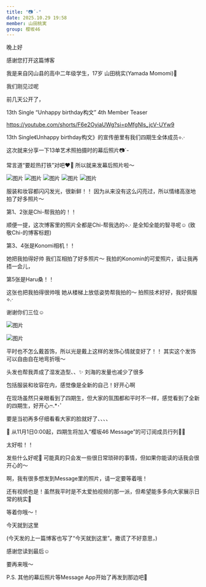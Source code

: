 ```yaml
---
title: "📷´-"
date: 2025.10.29 19:58
member: 山田桃実
group: 樱坂46
---
```


晚上好




感谢您打开这篇博客


我是来自冈山县的高中二年级学生，17岁
山田桃实(Yamada Momomi)🍑




我们刚见过呢





前几天公开了，

13th Single “Unhappy birthday构文”
4th Member Teaser

https://youtube.com/shorts/F6e2OyiaUWg?si=pMfgNls_jcV-UYw9


13th Single《Unhappy birthday构文》的宣传册里有我们四期生全体成员⟡.·



这次就来分享一下13单艺术照拍摄时的幕后照片📷´-


常言道“要趁热打铁”对吧❤️‍🔥
所以就来发幕后照片啦〜






![图片](https://sakurazaka46.com/files/14/diary/s46/blog/moblog/202510/mobeVt6gt.jpg)
![图片](https://sakurazaka46.com/files/14/diary/s46/blog/moblog/202510/mobbQcClc.jpg)
![图片](https://sakurazaka46.com/files/14/diary/s46/blog/moblog/202510/mobfkxqPx.jpg)
![图片](https://sakurazaka46.com/files/14/diary/s46/blog/moblog/202510/mobLEqJse.jpg)
![图片](https://sakurazaka46.com/files/14/diary/s46/blog/moblog/202510/mob3ziO8r.jpg)





服装和妆容都闪闪发光，很新鲜！！
因为从来没有这么闪亮过，所以情绪高涨地拍了好多照片〜




第1、2张是Chi-帮我拍的！！

顺便一提，这次博客里的照片全都是Chi-帮我选的⟡.·
是全知全能的智寻呢☺︎
(致敬Chi-的博客标题)



第3、4张是Konomi相机！！

她把我拍得好帅
我们互相拍了好多照片〜
我拍的Konomin的可爱照片，请让我再捂一会儿，


第5张是Haru桑！！

这张也把我拍得很帅哦
她从楼梯上放低姿势帮我拍的〜
拍照技术好好，我好佩服⟡.·




谢谢你们三位☺︎















![图片](https://sakurazaka46.com/files/14/diary/s46/blog/moblog/202510/mobAdiPdC.jpg)

![图片](https://sakurazaka46.com/files/14/diary/s46/blog/moblog/202510/mobZZ5pWo.jpg)




平时也不怎么戴首饰，所以光是戴上这样的发饰心情就变好了！！
其实这个发饰可以自由自在地弯折哦〜


头发也帮我弄成了湿发造型、、✨
刘海的发量也减少了很多



包括服装和妆容在内，感觉像是全新的自己！好开心啊




在现场虽然只亲眼看到了四期生，但大家的氛围都和平时不一样，感觉看到了全新的四期生，好开心‪ෆ‪.*･ﾟ


要是当初再多仔细看看大家的脸就好了、、、、











📢
从11月1日0:00起，四期生将加入“樱坂46 Message”的可订阅成员行列🌸📱


太好啦！！


发些什么好呢🤭
可能真的只会发一些很日常琐碎的事情，但如果你能读的话我会很开心的〜


啊，我有很多想发到Message里的照片，请一定要等着哦！

还有视频也是！虽然我平时是不太爱拍视频的那一派，但希望能多多向大家展示日常的桃实🍑



等着你哦〜！








今天就到这里

(今天发的上一篇博客也写了“今天就到这里”。撒谎了不好意思，)



感谢您读到最后☺︎



要再来哦〜








P.S. 其他的幕后照片等Message App开始了再发到那边吧💭
